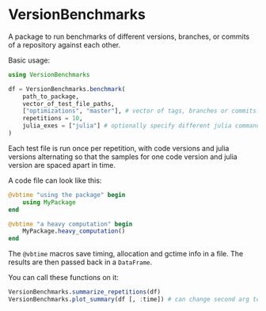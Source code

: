 # VersionBenchmarks

A package to run benchmarks of different versions, branches, or commits of a repository against each other.

Basic usage:

```julia
using VersionBenchmarks

df = VersionBenchmarks.benchmark(
    path_to_package,
    vector_of_test_file_paths,
    ["optimizations", "master"], # vector of tags, branches or commits
    repetitions = 10,
    julia_exes = ["julia"] # optionally specify different julia commands for different versions
)
```

Each test file is run once per repetition, with code versions and julia versions alternating so that the samples for one code version and julia version are spaced apart in time.

A code file can look like this:

```julia
@vbtime "using the package" begin
    using MyPackage
end

@vbtime "a heavy computation" begin
    MyPackage.heavy_computation()
end
```

The `@vbtime` macros save timing, allocation and gctime info in a file.
The results are then passed back in a `DataFrame`.

You can call these functions on it:

```julia
VersionBenchmarks.summarize_repetitions(df)
VersionBenchmarks.plot_summary(df [, :time]) # can change second arg to :allocations or :gctime

